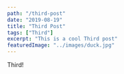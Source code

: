 ```yaml
---
path: "/third-post"
date: "2019-08-19"
title: "Third Post"
tags: ["Third"]
excerpt: "This is a cool Third post"
featuredImage: "../images/duck.jpg"
---
```


Third!
